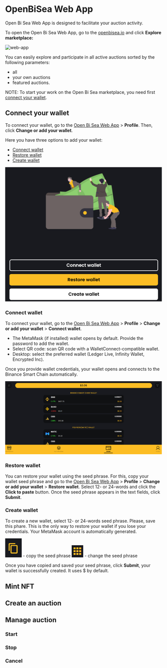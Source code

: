 # OpenBiSea Web App

Open Bi Sea Web App is designed to facilitate your auction activity. 

To open the Open Bi Sea Web App, go to the [openbisea.io](https://openbisea.io/) and click **Explore marketplace:**

![web-app](./../media-assets/web-app/marketplace)

You can easily explore and participate in all active auctions sorted by the following parameters:

* all
* your own auctions
* featured auctions.

NOTE: To start your work on the Open Bi Sea marketplace, you need first [connect your wallet](#connect-your-wallet). 

## Connect your wallet

To connect your wallet, go to the [Open Bi Sea Web App](https://app.openbisea.com/marketplace) > **Profile**. Then, click **Change or add your wallet**.

Here you have three options to add your wallet:

* [Connect wallet](#connect-wallet)
* [Restore wallet](#restore-wallet)
* [Create wallet](#create-wallet)

![add wallet](./../media-assets/web-app/add-wallet.png)

### Connect wallet

To connect your wallet, go to the [Open Bi Sea Web App](https://app.openbisea.com/marketplace) > **Profile** > **Change or add your wallet** > **Connect wallet**. 

* The MetaMask (if installed) wallet opens by default. Provide the password to add the wallet. 
* Select QR code: scan QR code with a WalletConnect-compatible wallet.
* Desktop: select the preferred wallet (Ledger Live, Infinity Wallet, Encrypted Inc).

Once you provide wallet credentials, your wallet opens and connects to the Binance Smart Chain automatically.

![wallet](./../media-assets/web-app/wallet.png)

### Restore wallet

You can restore your wallet using the seed phrase. For this, copy your wallet seed phrase and go to the [Open Bi Sea Web App](https://app.openbisea.com/marketplace) > **Profile** > **Change or add your wallet** > **Restore wallet**. Select 12- or 24-words and click the **Click to paste** button. Once the seed phrase appears in the text fields, click **Submit**.

### Create wallet

To create a new wallet, select 12- or 24-words seed phrase. Please, save this phare. This is the only way to restore your wallet if you lose your credentials. Your MetaMask account is automatically generated. 

![copy-icon](./../media-assets/web-app/copy-icon.png) - copy the seed phrase
![change-icon](./../media-assets/web-app/change-icon.png) - change the seed phrase

Once you have copied and saved your seed phrase, click **Submit**, your wallet is successfully created. It uses $ by default. 

## Mint NFT

## Create an auction

## Manage auction

### Start 
### Stop
### Cancel

